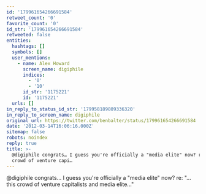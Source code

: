 ```yaml
---
id: '179961654266691584'
retweet_count: '0'
favorite_count: '0'
id_str: '179961654266691584'
retweeted: false
entities:
  hashtags: []
  symbols: []
  user_mentions:
    - name: Alex Howard
      screen_name: digiphile
      indices:
        - '0'
        - '10'
      id_str: '1175221'
      id: '1175221'
  urls: []
in_reply_to_status_id_str: '179958189809336320'
in_reply_to_screen_name: digiphile
original_url: https://twitter.com/benbalter/status/179961654266691584
date: '2012-03-14T16:06:16.000Z'
sitemap: false
robots: noindex
reply: true
title: >-
  @digiphile congrats… I guess you're officially a "media elite" now? re: "…this
  crowd of venture capi…
---
```


@digiphile congrats… I guess you're officially a "media elite" now? re: "…this crowd of venture capitalists and media elite…"